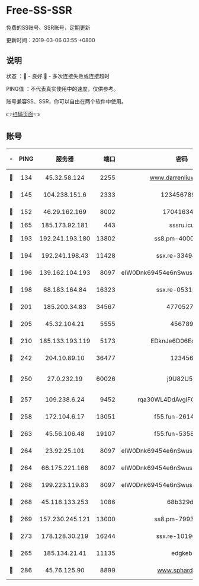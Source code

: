 # Free-SS-SSR

免费的SS账号、SSR账号，定期更新

更新时间：2019-03-06 03:55 +0800

## 说明

状态     ：🙂 - 良好 🙁 - 多次连接失败或连接超时

PING值   ：不代表真实使用中的速度，仅供参考。

账号兼容SS、SSR，你可以自由在两个软件中使用。

👉[扫码页面](https://liesauer.github.io/free-ss-ssr.github.io/)👈

## 账号

|-|PING|服务器|端口|密码|加密方式|区域|
|:----:|:----:|:-----:|-----:|:----:|:----:|:----:|
|🙂|134|45.32.58.124|2255|www.darrenliuwei.com|aes-256-cfb|JP|
|🙂|145|104.238.151.6|2333|12345678900|aes-256-cfb|JP|
|🙂|152|46.29.162.169|8002|1704163453|aes-256-cfb|RU|
|🙂|165|185.173.92.181|443|sssru.icu|rc4-md5|RU|
|🙂|193|192.241.193.180|13802|ss8.pm-40001184|aes-256-cfb|US|
|🙂|194|192.241.198.43|11428|ssx.re-33494381|aes-256-cfb|US|
|🙂|196|139.162.104.193|8097|eIW0Dnk69454e6nSwuspv9DmS201tQ0D|aes-256-cfb|JP|
|🙂|198|68.183.164.84|16323|ssx.re-05315643|aes-256-cfb|US|
|🙂|201|185.200.34.83|34567|47705279|aes-256-cfb|US|
|🙂|205|45.32.104.21|5555|456789|aes-256-cfb|SG|
|🙂|210|185.133.193.119|5173|EDknJe6D06EoWDaw|aes-256-cfb|US|
|🙂|242|204.10.89.10|36477|123456|aes-256-cfb|US|
|🙂|250|27.0.232.19|60026|j9U82U53|xchacha20-ietf-poly1305|HK|
|🙂|257|109.238.6.24|9452|rqa30WL4DdAvgIFG6Fs3znzTa|aes-256-cfb|FR|
|🙂|258|172.104.6.17|13051|f55.fun-26146872|aes-256-cfb|US|
|🙂|263|45.56.106.48|19107|f55.fun-53586818|aes-256-cfb|US|
|🙂|264|23.92.25.101|8097|eIW0Dnk69454e6nSwuspv9DmS201tQ0D|aes-256-cfb|US|
|🙂|264|66.175.221.168|8097|eIW0Dnk69454e6nSwuspv9DmS201tQ0D|aes-256-cfb|US|
|🙂|268|199.223.119.83|8097|eIW0Dnk69454e6nSwuspv9DmS201tQ0D|aes-256-cfb|US|
|🙂|268|45.118.133.253|1086|68b329da|aes-256-cfb|SG|
|🙂|269|157.230.245.121|13000|ss8.pm-79933809|aes-256-cfb|SG|
|🙂|273|178.128.30.219|16244|ssx.re-10190276|aes-256-cfb|SG|
|🙂|265|185.134.21.41|11135|edgkeb|aes-256-cfb|GB|
|🙂|286|45.76.125.90|8899|www.sphard.com|aes-256-cfb|JP|
